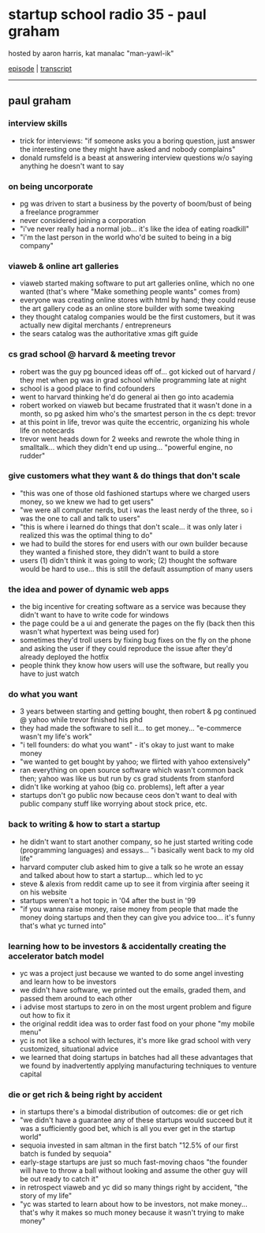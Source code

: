 # startup school radio 35 - paul graham

hosted by aaron harris, kat manalac "man-yawl-ik"

[episode](https://soundcloud.com/akharris/startup-school-episode-35-y-combinator-co-founder-paul-graham) | [transcript](http://www.themacro.com/articles/2016/02/paul-graham-startup-school-radio-interview/)

---

## paul graham

### interview skills

- trick for interviews: "if someone asks you a boring question, just answer the interesting one they might have asked and nobody complains"
- donald rumsfeld is a beast at answering interview questions w/o saying anything he doesn't want to say

### on being uncorporate

- pg was driven to start a business by the poverty of boom/bust of being a freelance programmer
- never considered joining a corporation
- "i've never really had a normal job... it's like the idea of eating roadkill"
- "i'm the last person in the world who'd be suited to being in a big company"

### viaweb & online art galleries

- viaweb started making software to put art galleries online, which no one wanted (that's where "Make something people wants" comes from)
- everyone was creating online stores with html by hand; they could reuse the art gallery code as an online store builder with some tweaking
- they thought catalog companies would be the first customers, but it was actually new digital merchants / entrepreneurs
- the sears catalog was the authoritative xmas gift guide

### cs grad school @ harvard & meeting trevor

- robert was the guy pg bounced ideas off of... got kicked out of harvard / they met when pg was in grad school while programming late at night
- school is a good place to find cofounders
- went to harvard thinking he'd do general ai then go into academia
- robert worked on viaweb but became frustrated that it wasn't done in a month, so pg asked him who's the smartest person in the cs dept: trevor
- at this point in life, trevor was quite the eccentric, organizing his whole life on notecards
- trevor went heads down for 2 weeks and rewrote the whole thing in smalltalk... which they didn't end up using... "powerful engine, no rudder"

### give customers what they want & do things that don't scale

- "this was one of those old fashioned startups where we charged users money, so we knew we had to get users"
- "we were all computer nerds, but i was the least nerdy of the three, so i was the one to call and talk to users"
- "this is where i learned do things that don't scale... it was only later i realized this was the optimal thing to do"
- we had to build the stores for end users with our own builder because they wanted a finished store, they didn't want to build a store
- users (1) didn't think it was going to work; (2) thought the software would be hard to use... this is still the default assumption of many users

### the idea and power of dynamic web apps

- the big incentive for creating software as a service was because they didn't want to have to write code for windows
- the page could be a ui and generate the pages on the fly (back then this wasn't what hypertext was being used for)
- sometimes they'd troll users by fixing bug fixes on the fly on the phone and asking the user if they could reproduce the issue after they'd already deployed the hotfix
- people think they know how users will use the software, but really you have to just watch

### do what you want

- 3 years between starting and getting bought, then robert & pg continued @ yahoo while trevor finished his phd
- they had made the software to sell it... to get money... "e-commerce wasn't my life's work"
- "i tell founders: do what you want" - it's okay to just want to make money
- "we wanted to get bought by yahoo; we flirted with yahoo extensively"
- ran everything on open source software which wasn't common back then; yahoo was like us but run by cs grad students from stanford 
- didn't like working at yahoo (big co. problems), left after a year
- startups don't go public now because ceos don't want to deal with public company stuff like worrying about stock price, etc.

### back to writing & how to start a startup

- he didn't want to start another company, so he just started writing code (programming languages) and essays... "i basically went back to my old life"
- harvard computer club asked him to give a talk so he wrote an essay and talked about how to start a startup... which led to yc
- steve & alexis from reddit came up to see it from virginia after seeing it on his website
- startups weren't a hot topic in '04 after the bust in '99
- "if you wanna raise money, raise money from people that made the money doing startups and then they can give you advice too... it's funny that's what yc turned into"

### learning how to be investors & accidentally creating the accelerator batch model

- yc was a project just because we wanted to do some angel investing and learn how to be investors
- we didn't have software, we printed out the emails, graded them, and passed them around to each other
- i advise most startups to zero in on the most urgent problem and figure out how to fix it
- the original reddit idea was to order fast food on your phone "my mobile menu"
- yc is not like a school with lectures, it's more like grad school with very customized, situational advice
- we learned that doing startups in batches had all these advantages that we found by inadvertently applying manufacturing techniques to venture capital

### die or get rich & being right by accident

- in startups there's a bimodal distribution of outcomes: die or get rich
- "we didn't have a guarantee any of these startups would succeed but it was a sufficiently good bet, which is all you ever get in the startup world"
- sequoia invested in sam altman in the first batch "12.5% of our first batch is funded by sequoia"
- early-stage startups are just so much fast-moving chaos "the founder will have to throw a ball without looking and assume the other guy will be out ready to catch it"
- in retrospect viaweb and yc did so many things right by accident, "the story of my life"
- "yc was started to learn about how to be investors, not make money... that's why it makes so much money because it wasn't trying to make money"
